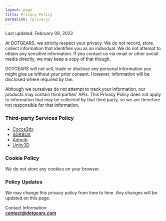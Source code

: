 ```yaml
---
layout: page
title: Privacy Policy
permalink: /privacy/
---
```


Last updated: February 08, 2022

At DOTGEARS, we strictly respect your privacy. We do not record, store, collect information that identifies you as an individual. We do not attempt to obtain any sensitive information. If you contact us via email or other social media directly, we may keep a copy of that though.

DOTGEARS will not sell, trade or disclose any personal information you might give us without your prior consent. However, information will be disclosed where required by law.

Although we ourselves do not attempt to track your information, our products may contain third parties’ APIs. This Privacy Policy does not apply to information that may be collected by that third party, so we are therefore not responsible for that information.

### Third-party Services Policy

- [Cocos2dx](https://cocos2d-x.org/privacy_policy)
- [SDKBOX](http://www.sdkbox.com/privacy)
- [Admob](https://admob.google.com/home/)
- [Unity3D](https://unity3d.com/legal/privacy-policy)


### Cookie Policy

We do not store any cookies on your browser.

### Policy Updates

We may change this privacy policy from time to time. Any changes will be updated on this page.

Contact Information:<br>
<strong><em>contact@dotgears.com</em></strong>


  
